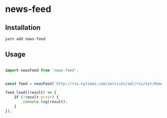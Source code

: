 # news-feed

## Installation
```bash
yarn add news-feed
```

## Usage
```js

import newsFeed from 'news-feed';


const feed = newsFeed('http://rss.nytimes.com/services/xml/rss/nyt/HomePage.xml');

feed.load((result) => {
    if (!result.error) {
        console.log(result);
    }
});
```

